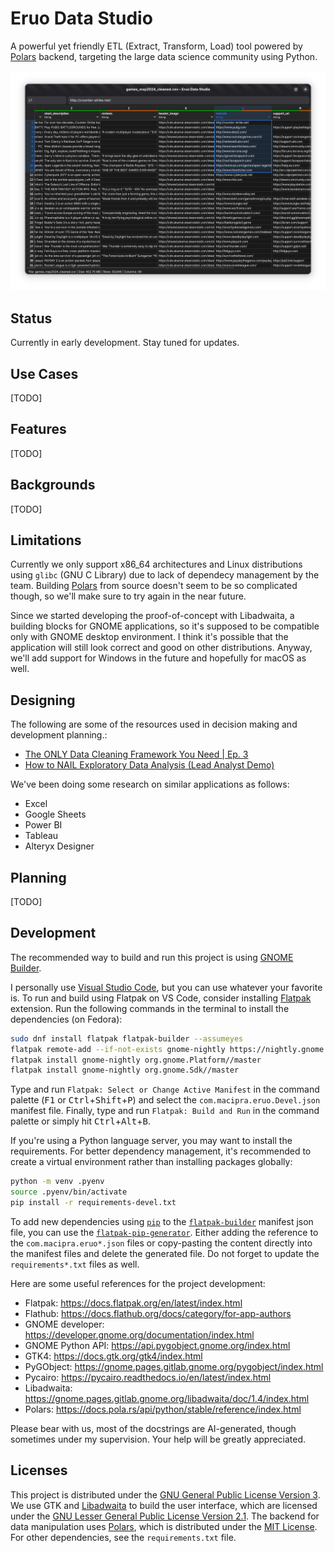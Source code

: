 # Eruo Data Studio

A powerful yet friendly ETL (Extract, Transform, Load) tool powered by [Polars](https://pola.rs/) backend, targeting the large data science community using Python.

![Eruo Data Studio](docs/screenshot.png)

## Status

Currently in early development. Stay tuned for updates.

## Use Cases

[TODO]

## Features

[TODO]

## Backgrounds

[TODO]

## Limitations

Currently we only support x86_64 architectures and Linux distributions using `glibc` (GNU C Library) due to lack of dependecy management by the team. Building [Polars](https://pola.rs/) from source doesn't seem to be so complicated though, so we'll make sure to try again in the near future.

Since we started developing the proof-of-concept with Libadwaita, a building blocks for GNOME applications, so it's supposed to be compatible only with GNOME desktop environment. I think it's possible that the application will still look correct and good on other distributions. Anyway, we'll add support for Windows in the future and hopefully for macOS as well.

## Designing

The following are some of the resources used in decision making and development planning.:

- [The ONLY Data Cleaning Framework You Need | Ep. 3](https://www.youtube.com/watch?v=y9wFFD2bXQM)
- [How to NAIL Exploratory Data Analysis (Lead Analyst Demo)](https://www.youtube.com/watch?v=deS6lETubdU)

We've been doing some research on similar applications as follows:

- Excel
- Google Sheets
- Power BI
- Tableau
- Alteryx Designer

## Planning

[TODO]

## Development

The recommended way to build and run this project is using [GNOME Builder](https://apps.gnome.org/Builder/).

I personally use [Visual Studio Code](https://code.visualstudio.com/), but you can use whatever your favorite is. To run and build using Flatpak on VS Code, consider installing [Flatpak](https://marketplace.visualstudio.com/items?itemName=bilelmoussaoui.flatpak-vscode) extension. Run the following commands in the terminal to install the dependencies (on Fedora):

```sh
sudo dnf install flatpak flatpak-builder --assumeyes
flatpak remote-add --if-not-exists gnome-nightly https://nightly.gnome.org/gnome-nightly.flatpakrepo
flatpak install gnome-nightly org.gnome.Platform//master
flatpak install gnome-nightly org.gnome.Sdk//master
```

Type and run `Flatpak: Select or Change Active Manifest` in the command palette (<kbd>F1</kbd> or <kbd>Ctrl</kbd>+<kbd>Shift</kbd>+<kbd>P</kbd>) and select the `com.macipra.eruo.Devel.json` manifest file. Finally, type and run `Flatpak: Build and Run` in the command palette or simply hit <kbd>Ctrl</kbd>+<kbd>Alt</kbd>+<kbd>B</kbd>.

If you're using a Python language server, you may want to install the requirements. For better dependency management, it's recommended to create a virtual environment rather than installing packages globally:

```sh
python -m venv .pyenv
source .pyenv/bin/activate
pip install -r requirements-devel.txt
```

To add new dependencies using [`pip`](https://packaging.python.org/en/latest/key_projects/#pip) to the [`flatpak-builder`](https://docs.flatpak.org/en/latest/flatpak-builder.html) manifest json file, you can use the [`flatpak-pip-generator`](https://github.com/flatpak/flatpak-builder-tools/tree/master/pip). Either adding the reference to the `com.macipra.eruo*.json` files or copy-pasting the content directly into the manifest files and delete the generated file. Do not forget to update the `requirements*.txt` files as well.

<!-- TODO: add instructions on packaging -->

Here are some useful references for the project development:

- Flatpak: https://docs.flatpak.org/en/latest/index.html
- Flathub: https://docs.flathub.org/docs/category/for-app-authors
- GNOME developer: https://developer.gnome.org/documentation/index.html
- GNOME Python API: https://api.pygobject.gnome.org/index.html
- GTK4: https://docs.gtk.org/gtk4/index.html
- PyGObject: https://gnome.pages.gitlab.gnome.org/pygobject/index.html
- Pycairo: https://pycairo.readthedocs.io/en/latest/index.html
- Libadwaita: https://gnome.pages.gitlab.gnome.org/libadwaita/doc/1.4/index.html
- Polars: https://docs.pola.rs/api/python/stable/reference/index.html

Please bear with us, most of the docstrings are AI-generated, though sometimes under my supervision. Your help will be greatly appreciated.

## Licenses

This project is distributed under the [GNU General Public License Version 3](https://www.gnu.org/licenses/gpl-3.0.en.html). We use GTK and [Libadwaita](https://gitlab.gnome.org/GNOME/libadwaita) to build the user interface, which are licensed under the [GNU Lesser General Public License Version 2.1](https://www.gnu.org/licenses/lgpl-2.1.en.html). The backend for data manipulation uses [Polars](https://pola.rs/), which is distributed under the [MIT License](https://opensource.org/license/mit). For other dependencies, see the `requirements.txt` file.